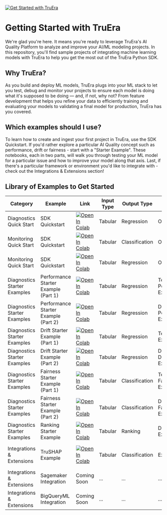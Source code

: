 [![Get Started with TruEra](https://truera.com/wp-content/uploads/2023/04/TruEra-Logo-Master-Transparent.png)](https://truera.com)

# Getting Started with TruEra

We're glad you're here. It means you're ready to leverage TruEra's AI Quality Platform to analyze and improve your AI/ML modeling projects. In this repository, you'll find sample projects of integrating machine learning models with TruEra to help you get the most out of the TruEra Python SDK.

## Why TruEra?

As you build and deploy ML models, TruEra plugs into your ML stack to let you test, debug and monitor your projects to ensure each model is doing what it's supposed to be doing — and, if not, why not? From feature development that helps you refine your data to efficiently training and evaluating your models to validating a final model for production, TruEra has you covered.

## Which examples should I use?

To learn how to create and ingest your first project in TruEra, use the SDK Quickstart. If you'd rather explore a particular AI Quality concept such as performance, drift or fairness - start with a "Starter Example". These notebooks, each in two parts, will walk you through testing your ML model for a particular issue and how to improve your model along that axis. Last, if there's a particular framework or environment you'd like to integrate with - check out the Integrations & Extensions section!

## Library of Examples to Get Started

| Category                  | Example                              | Link                                                                                                                                                                                                              | Input Type | Output Type    | AI Quality Concept                     | Frameworks                    |
| ------------------------- | ------------------------------------ | ----------------------------------------------------------------------------------------------------------------------------------------------------------------------------------------------------------------- | ---------- | -------------- | -------------------------------------- | ----------------------------- |
| Diagnostics Quick Start               | SDK Quickstart                       | [![Open In Colab](https://colab.research.google.com/assets/colab-badge.svg)](https://colab.research.google.com/github/truera/truera-examples/blob/release/prod/quickstart/diagnostics/sdk-local-compute.ipynb)                | Tabular    | Regression     | Observability                        | sklearn                       |
| Monitoring Quick Start               | SDK Quickstart                       | [![Open In Colab](https://colab.research.google.com/assets/colab-badge.svg)](https://colab.research.google.com/github/truera/truera-examples/blob/release/prod/quickstart/monitoring/monitoring-quickstart.ipynb)                | Tabular    | Classification    | Observability                       | N/A                       |
| Monitoring Quick Start   | SDK Quickstart                       | [![Open In Colab](https://colab.research.google.com/assets/colab-badge.svg)](https://colab.research.google.com/github/truera/truera-examples/blob/release/prod/quickstart/monitoring/monitoring-quickstart-regression.ipynb)                | Tabular    | Regression     | Observability                       | N/A                       |
| Diagnostics Starter Examples          | Performance Starter Example (Part 1) | [![Open In Colab](https://colab.research.google.com/assets/colab-badge.svg)](https://colab.research.google.com/github/truera/truera-examples/blob/release/prod/starter-examples/starter-performance-part-1.ipynb) | Tabular    | Regression     | Testing, Performance, Explainability   | xgboost                       |
| Diagnostics Starter Examples          | Performance Starter Example (Part 2) | [![Open In Colab](https://colab.research.google.com/assets/colab-badge.svg)](https://colab.research.google.com/github/truera/truera-examples/blob/release/prod/starter-examples/starter-performance-part-2.ipynb) | Tabular    | Regression     | Debugging, Performance, Explainability | xgboost                       |
| Diagnostics Starter Examples          | Drift Starter Example (Part 1)       | [![Open In Colab](https://colab.research.google.com/assets/colab-badge.svg)](https://colab.research.google.com/github/truera/truera-examples/blob/release/prod/starter-examples/starter-drift-part-1.ipynb)       | Tabular    | Regression     | Testing, Drift, Explainability         | xgboost                       |
| Diagnostics Starter Examples          | Drift Starter Example (Part 2)       | [![Open In Colab](https://colab.research.google.com/assets/colab-badge.svg)](https://colab.research.google.com/github/truera/truera-examples/blob/release/prod/starter-examples/starter-drift-part-2.ipynb)       | Tabular    | Regression     | Debugging, Drift, Explainability       | xgboost                       |
| Diagnostics Starter Examples          | Fairness Starter Example (Part 1)    | [![Open In Colab](https://colab.research.google.com/assets/colab-badge.svg)](https://colab.research.google.com/github/truera/truera-examples/blob/release/prod/starter-examples/starter-fairness-part-1.ipynb)    | Tabular    | Classification | Testing, Fairness, Explainability      | xgboost                       |
| Diagnostics Starter Examples          | Fairness Starter Example (Part 2)    | [![Open In Colab](https://colab.research.google.com/assets/colab-badge.svg)](https://colab.research.google.com/github/truera/truera-examples/blob/release/prod/starter-examples/starter-fairness-part-2.ipynb)    | Tabular    | Classification | Debugging, Fairness, Explainability    | xgboost                       |
| Diagnostics Starter Examples          | Ranking Starter Example    | [![Open In Colab](https://colab.research.google.com/assets/colab-badge.svg)](https://colab.research.google.com/github/truera/truera-examples/blob/release/prod/starter-examples/starter-ranking.ipynb)    | Tabular    | Ranking | Debugging, Explainability    | xgboost, lgbm                       |
| Integrations & Extensions | TruSHAP Example                      | [![Open In Colab](https://colab.research.google.com/assets/colab-badge.svg)](https://colab.research.google.com/github/truera/truera-examples/blob/release/prod/extensions/TruSHAP-example.ipynb)                  | Tabular    | Classification | Explainability                         | SHAP, xgboost, decision trees |
| Integrations & Extensions | Sagemaker Integration                | Coming Soon                                                                                                                                                                                                       | ...        | ...            | ...                                    | ...                           |
| Integrations & Extensions | BigQueryML Integration               | Coming Soon                                                                                                                                                                                                       | ...        | ...            | ...                                    | ...                           |
